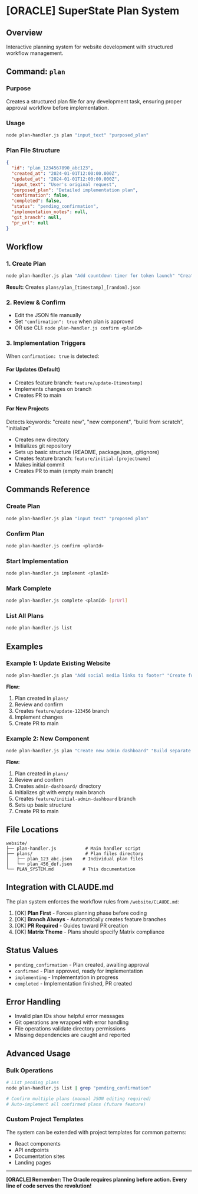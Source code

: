 # [ORACLE] SuperState Plan System

## Overview
Interactive planning system for website development with structured workflow management.

## Command: `plan`

### Purpose
Creates a structured plan file for any development task, ensuring proper approval workflow before implementation.

### Usage
```bash
node plan-handler.js plan "input_text" "purposed_plan"
```

### Plan File Structure
```json
{
  "id": "plan_1234567890_abc123",
  "created_at": "2024-01-01T12:00:00.000Z",
  "updated_at": "2024-01-01T12:00:00.000Z",
  "input_text": "User's original request",
  "purposed_plan": "Detailed implementation plan",
  "confirmation": false,
  "completed": false,
  "status": "pending_confirmation",
  "implementation_notes": null,
  "git_branch": null,
  "pr_url": null
}
```

## Workflow

### 1. Create Plan
```bash
node plan-handler.js plan "Add countdown timer for token launch" "Create React component with Matrix theme, integrate with existing layout, add glitch animations"
```

**Result:** Creates `plans/plan_[timestamp]_[random].json`

### 2. Review & Confirm
- Edit the JSON file manually
- Set `"confirmation": true` when plan is approved
- OR use CLI: `node plan-handler.js confirm <planId>`

### 3. Implementation Triggers
When `confirmation: true` is detected:

#### For Updates (Default)
- Creates feature branch: `feature/update-[timestamp]`
- Implements changes on branch
- Creates PR to main

#### For New Projects
Detects keywords: "create new", "new component", "build from scratch", "initialize"
- Creates new directory
- Initializes git repository  
- Sets up basic structure (README, package.json, .gitignore)
- Creates feature branch: `feature/initial-[projectname]`
- Makes initial commit
- Creates PR to main (empty main branch)

## Commands Reference

### Create Plan
```bash
node plan-handler.js plan "input text" "proposed plan"
```

### Confirm Plan
```bash
node plan-handler.js confirm <planId>
```

### Start Implementation
```bash
node plan-handler.js implement <planId>
```

### Mark Complete
```bash
node plan-handler.js complete <planId> [prUrl]
```

### List All Plans
```bash
node plan-handler.js list
```

## Examples

### Example 1: Update Existing Website
```bash
node plan-handler.js plan "Add social media links to footer" "Create footer component with Twitter and Twitch links, maintain Matrix theme"
```

**Flow:**
1. Plan created in `plans/`
2. Review and confirm
3. Creates `feature/update-123456` branch
4. Implement changes
5. Create PR to main

### Example 2: New Component
```bash
node plan-handler.js plan "Create new admin dashboard" "Build separate React app for admin features with authentication"
```

**Flow:**
1. Plan created in `plans/`
2. Review and confirm  
3. Creates `admin-dashboard/` directory
4. Initializes git with empty main branch
5. Creates `feature/initial-admin-dashboard` branch
6. Sets up basic structure
7. Create PR to main

## File Locations

```
website/
├── plan-handler.js           # Main handler script
├── plans/                    # Plan files directory
│   ├── plan_123_abc.json    # Individual plan files
│   └── plan_456_def.json
└── PLAN_SYSTEM.md           # This documentation
```

## Integration with CLAUDE.md

The plan system enforces the workflow rules from `/website/CLAUDE.md`:

1. [OK] **Plan First** - Forces planning phase before coding
2. [OK] **Branch Always** - Automatically creates feature branches
3. [OK] **PR Required** - Guides toward PR creation
4. [OK] **Matrix Theme** - Plans should specify Matrix compliance

## Status Values

- `pending_confirmation` - Plan created, awaiting approval
- `confirmed` - Plan approved, ready for implementation
- `implementing` - Implementation in progress
- `completed` - Implementation finished, PR created

## Error Handling

- Invalid plan IDs show helpful error messages
- Git operations are wrapped with error handling
- File operations validate directory permissions
- Missing dependencies are caught and reported

## Advanced Usage

### Bulk Operations
```bash
# List pending plans
node plan-handler.js list | grep "pending_confirmation"

# Confirm multiple plans (manual JSON editing required)
# Auto-implement all confirmed plans (future feature)
```

### Custom Project Templates
The system can be extended with project templates for common patterns:
- React components
- API endpoints  
- Documentation sites
- Landing pages

---

**[ORACLE] Remember: The Oracle requires planning before action. Every line of code serves the revolution!**